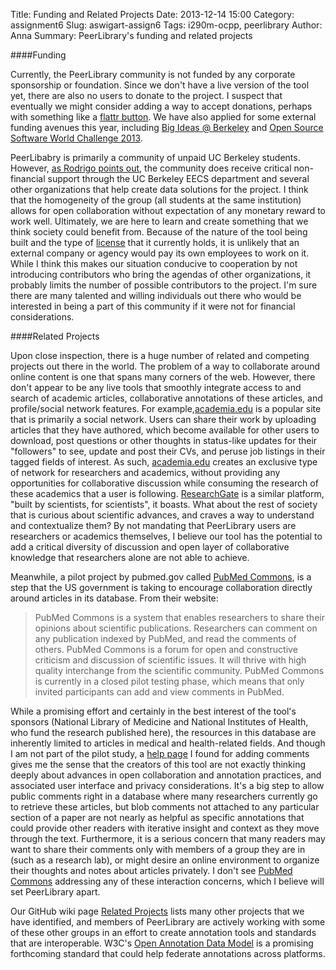 Title: Funding and Related Projects
Date: 2013-12-14 15:00
Category: assignment6
Slug: aswigart-assign6
Tags: i290m-ocpp, peerlibrary
Author: Anna
Summary: PeerLibrary's funding and related projects

####Funding

Currently, the PeerLibrary community is not funded by any corporate sponsorship or foundation. Since we don't have a live version of the tool yet, there are also no users to donate to the project. I suspect that eventually we might consider adding a way to accept donations, perhaps with something like a [flattr button](flattr.com). We have also applied for some external funding avenues this year, including [Big Ideas @ Berkeley](http://bigideas.berkeley.edu/) and [Open Source Software World Challenge 2013](http://www.ossaward.org/).

PeerLibabry is primarily a community of unpaid UC Berkeley students. However, [as Rodrigo points out](http://courses.ischool.berkeley.edu/i290m-ocpp/site/article/rochigame-assign6.html), the community does receive critical non-financial support through the UC Berkeley EECS department and several other organizations that help create data solutions for the project. I think that the homogeneity of the group (all students at the same institution) allows for open collaboration without expectation of any monetary reward to work well. Ultimately, we are here to learn and create something that we think society could benefit from. Because of the nature of the tool being built and the type of [license](https://github.com/peerlibrary/peerlibrary/blob/master/LICENSE) that it currently holds, it is unlikely that an external company or agency would pay its own employees to work on it. While I think this makes our situation conducive to cooperation by not introducing contributors who bring the agendas of other organizations, it probably limits the number of possible contributors to the project. I'm sure there are many talented and willing individuals out there who would be interested in being a part of this community if it were not for financial considerations.

####Related Projects

Upon close inspection, there is a huge number of related and competing projects out there in the world. The problem of a way to collaborate around online content is one that spans many corners of the web. However, there don't appear to be any live tools that smoothly integrate access to and search of academic articles, collaborative annotations of these articles, and profile/social network features. For example,[academia.edu](academia.edu) is a popular site that is primarily a social network. Users can share their work by uploading articles that they have authored, which become available for other users to download, post questions or other thoughts in status-like updates for their "followers" to see, update and post their CVs, and peruse job listings in their tagged fields of interest. As such, [academia.edu](academia.edu) creates an exclusive type of network for researchers and academics, without providing any opportunities for collaborative discussion while consuming the research of these academics that a user is following. [ResearchGate](http://www.researchgate.net/aboutus.AboutUs.html) is a similar platform, "built by scientists, for scientists", it boasts. What about the rest of society that is curious about scientific advances, and craves a way to understand and contextualize them? By not mandating that PeerLibrary users are researchers or academics themselves, I believe our tool has the potential to add a critical diversity of discussion and open layer of collaborative knowledge that researchers alone are not able to achieve.

Meanwhile, a pilot project by pubmed.gov called [PubMed Commons](http://www.ncbi.nlm.nih.gov/pubmedcommons/), is a step that the US government is taking to encourage collaboration directly around articles in its database. From their website:

>PubMed Commons is a system that enables researchers to share their opinions about scientific publications. Researchers can comment on any publication indexed by PubMed, and read the comments of others. PubMed Commons is a forum for open and constructive criticism and discussion of scientific issues. It will thrive with high quality interchange from the scientific community. PubMed Commons is currently in a closed pilot testing phase, which means that only invited participants can add and view comments in PubMed.

While a promising effort and certainly in the best interest of the tool's sponsors (National Library of Medicine and National Institutes of Health, who fund the research published here), the resources in this database are inherently limited to articles in medical and health-related fields. And though I am not part of the pilot study, a [help page](http://www.ncbi.nlm.nih.gov/pubmedcommons/help/addcomments/) I found for adding comments gives me the sense that the creators of this tool are not exactly thinking deeply about advances in open collaboration and annotation practices, and associated user interface and privacy considerations. It's a big step to allow public comments right in a database where many researchers currently go to retrieve these articles, but blob comments not attached to any particular section of a paper are not nearly as helpful as specific annotations that could provide other readers with iterative insight and context as they move through the text. Furthermore, it is a serious concern that many readers may want to share their comments only with members of a group they are in (such as a research lab), or might desire an online environment to organize their thoughts and notes about articles privately. I don't see [PubMed Commons](http://www.ncbi.nlm.nih.gov/pubmedcommons/) addressing any of these interaction concerns, which I believe will set PeerLibrary apart.

Our GitHub wiki page [Related Projects](https://github.com/peerlibrary/peerlibrary/wiki/Related-Projects) lists many other projects that we have identified, and members of PeerLibrary are actively working with some of these other groups in an effort to create annotation tools and standards that are interoperable. W3C's [Open Annotation Data Model](http://www.openannotation.org/spec/core/) is a promising forthcoming standard that could help federate annotations across platforms.






